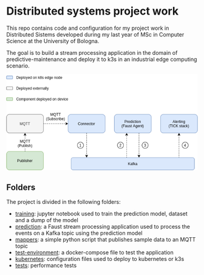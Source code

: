 # Distributed systems project work
This repo contains code and configuration for my project work in Distributed Sistems developed during my last year of MSc in Computer Science at the University of Bologna.

The goal is to build a stream processing application in the domain of predictive-maintenance and deploy it to k3s in an industrial edge computing scenario.

![Architecture](https://github.com/alessandropacielli/predictive-maintenance/raw/master/docs/images/architecture.png "Architecture")

## Folders
The project is divided in the following folders:
+ [training](https://github.com/alessandropacielli/predictive-maintenance/tree/master/training): jupyter notebook used to train the prediction model, dataset and a dump of the model
+ [prediction](https://github.com/alessandropacielli/predictive-maintenance/tree/master/prediction): a Faust stream processing application used to process the events on a Kafka topic using the prediction model
+ [mappers](https://github.com/alessandropacielli/predictive-maintenance/tree/master/mappers): a simple python script that publishes sample data to an MQTT topic
+ [test-environment](https://github.com/alessandropacielli/predictive-maintenance/tree/master/test-environment): a docker-compose file to test the application
+ [kubernetes](https://github.com/alessandropacielli/predictive-maintenance/tree/master/kubernetes): configuration files used to deploy to kubernetes or k3s
+ [tests](https://github.com/alessandropacielli/predictive-maintenance/tree/master/tests): performance tests
